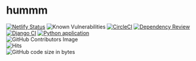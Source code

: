 # hummm

[![Netlify Status](https://api.netlify.com/api/v1/badges/39b578bb-c060-4593-88fe-ae3d103ace31/deploy-status)](https://app.netlify.com/sites/hummbiotech/deploys)
![Known Vulnerabilities](https://snyk.io/test/github/udiram/humm/badge.svg)
[![CircleCI](https://dl.circleci.com/status-badge/img/gh/udiram/humm/tree/backend-release.svg?style=svg)](https://dl.circleci.com/status-badge/redirect/gh/udiram/humm/tree/backend-release)
[![Dependency Review](https://github.com/udiram/humm/actions/workflows/dependency-review.yml/badge.svg)](https://github.com/udiram/humm/actions/workflows/dependency-review.yml)
[![Django CI](https://github.com/udiram/humm/actions/workflows/django.yml/badge.svg)](https://github.com/udiram/humm/actions/workflows/django.yml)
[![Python application](https://github.com/udiram/humm/actions/workflows/python-app.yml/badge.svg)](https://github.com/udiram/humm/actions/workflows/python-app.yml)<br />
![GitHub Contributors Image](https://contrib.rocks/image?repo=udiram/humm)
<br />
![Hits](https://hitcounter.pythonanywhere.com/count/tag.svg?url=https%3A%2F%2Fgithub.com%2Fudiram%2Fhumm)
<br />
![GitHub code size in bytes](https://img.shields.io/github/languages/code-size/udiram/humm)
